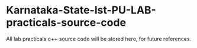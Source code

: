 # Karnataka-State-Ist-PU-LAB-practicals-source-code
All lab practicals c++ source code will be stored here, for future references.
